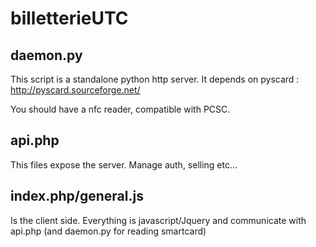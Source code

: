 billetterieUTC
==============

daemon.py
---------
This script is a standalone python http server.
It depends on pyscard : http://pyscard.sourceforge.net/

You should have a nfc reader, compatible with PCSC.

api.php
-------
This files expose the server. Manage auth, selling etc...

index.php/general.js
--------------------
Is the client side. Everything is javascript/Jquery and communicate with api.php (and daemon.py for reading smartcard)


